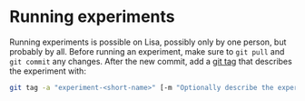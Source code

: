# Running experiments

Running experiments is possible on Lisa, possibly only by one person, but probably by all.  Before running an experiment, make sure to `git pull` and `git commit` any changes.  After the new commit, add a [git tag](https://git-scm.com/book/en/v2/Git-Basics-Tagging) that describes the experiment with:

```sh
git tag -a "experiment-<short-name>" [-m "Optionally describe the experiment here."]
```
